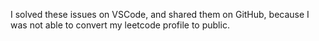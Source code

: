 I solved these issues on VSCode, and shared them on GitHub, because I was not able to convert my leetcode profile to public.
